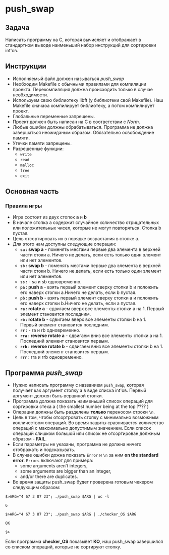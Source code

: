 # push_swap

## Задача 
Написать программу на C, которая вычисляет и отображает в стандартном выводе наименьший набор инструкций для сортировки int'ов.

## Инструкции
- Исполняемый файл должен называться *push_swap*
- Необходим Makefile с обычными правилами для компиляции проекта. Перекомпиляция должна происходить только в случае необходимости.
- Используем свою библиотеку libft (у библиотеки свой Makefile). Наш Makefile сначаоа компилирует библиотеку, а потом компилирует проект.
- Глобальные переменные запрещены.
- Проект должен быть написан на C в соответствии с *Norm*.
- Любые ошибки должны обрабатываться. Программа не должна завершаться неожиданым образом. Обязательно освобождение памяти.
- Утечки памяти запрещены.
- Разрешенные функции:
	- `write`
	- `read`
	- `malloc`
	- `free`
	- `exit`

## Основная часть

### Правила игры
- Игра состоит из двух стопок **a** и **b**
- В начале стопка a содержит случайное количество отрицательных или положительных чисел, которые не могут повторяться. Стопка b пустая.
- Цель отсортировать их в порядке возрастания в стопке a.
- Для этого нам доступны следующие операции:
	- **`sa` : swap a** - поменять местами первые два элемента в верхней части стоки a. Ничего не делать, если есть только один элемент или нет элементов.
	- **`sb` : swap b** - поменять местами первые два элемента в верхней части стоки b. Ничего не делать, если есть только один элемент или нет элементов.
	- **`ss` :** - sa и sb одновременно.
	- **`pa` : push a** - взять первый элемент сверху стопки b и положить его наверх стопки a.Ничего не делать, если b пустая.
	- **`pb` : push b** - взять первый элемент сверху стопки a и положить его наверх стопки b.Ничего не делать, если a пустая.
	- **`ra` : rotate a** - сдвигаем вверх все элементы стопки a на 1. Первый элемент становится последним.
	- **`rb` : rotate b** - сдвигаем вверх все элементы стопки b на 1. Первый элемент становится последним.
	- **`rr` :** - ra и rb одновременно.
	- **`rra` : reverse rotate a** - сдвигаем вниз все элементы стопки a на 1. Последний элемент становится первым.
	- **`rrb` : reverse rotate b** - сдвигаем вниз все элементы стопки b на 1. Последний элемент становится первым.
	- **`rrr` :** rra и rrb одновременно.

## Программа *push_swap*

- Нужно написать программу с названием `push_swap`, которая получает как аргумент стопку a в виде списка int'ов. Первый аргумент должен быть вершиной стопки.
- Программа должна показать наименьший список операций для сортировки стека a ( the smallest number being at the top ???? )
- Операции должны быть разделены **только** переносом строки `\n`.
- Цель в том, чтобы отсортровать стопку с минимально возможным колличеством операций. Во время защиты сравнивается количество операций с максимально допустимым значением. Если список операций слишком большой или список не отсортирован должным образом - **FAIL**.
- Если параметры не указаны, программа не должна ничего отображать и подсказывать.
- В случае ошибки дожна показать `Error` и `\n` за ним **on the standard error**. `Errors` включают для примера:
	 - some arguments aren’t integers, 
	 - some arguments are bigger than an integer, 
	 - and/or there are duplicates.
- Во время защиты push_swap будет проверена готовым чекером следующим образом:

`$>ARG="4 67 3 87 23"; ./push_swap $ARG | wc -l`

`6`

`$>ARG="4 67 3 87 23"; ./push_swap $ARG | ./checker_OS $ARG`

`OK`

`$>`

Если программа **checker_OS** показывет **KO**, наш push_swap завершился со списком операций, которые не сортируют стопку.